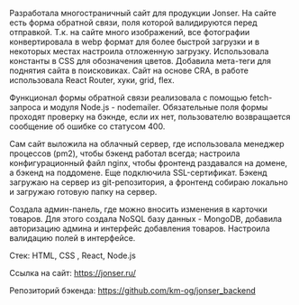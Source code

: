 Разработала многостраничный сайт для продукции Jonser. На сайте есть форма обратной связи, поля которой валидируются перед отправкой.
Т.к. на сайте много изображений, все фотографии конвертировала в webp формат для более быстрой загрузки и в некоторых местах настроила отложенную загрузку.
Использовала константы в CSS для обозначения цветов.
Добавила мета-теги для поднятия сайта в поисковиках.
Сайт на основе CRA, в работе использовала React Router, хуки, grid, flex.

Функционал формы обратной связи реализовала с помощью fetch-запроса и модуля Node.js - nodemailer. Обязательные поля формы проходят проверку на бэкнде, если их нет, пользователю возвращается сообщение об ошибке со статусом 400.

Сам сайт выложила на облачный сервер, где использовала менеджер процессов (pm2), чтобы бэкенд работал всегда; настроила конфигурационный файл nginx, чтобы фронтенд раздавался на домене, а бэкенд на поддомене. Еще подключила SSL-сертификат.
Бэкенд загружаю на сервер из git-репозитория, а фронтенд собираю локально и загружаю готовую папку на сервер.

Создала админ-панель, где можно вносить изменения в карточки товаров. Для этого создала NoSQL базу данных - MongoDB, добавила авторизацию админа и интерфейс добавления товаров. Настроила валидацию полей в интерфейсе.

Стек:
HTML, CSS , React, Node.js

Ссылка на сайт:
https://jonser.ru/

Репозиторий бэкенда:
https://github.com/km-og/jonser_backend
